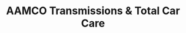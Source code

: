 ---
title: "AAMCO Transmissions & Total Car Care"
url: /florence/aamco-transmissions-und-total-car-care/
shop: Autowerkstatt
---